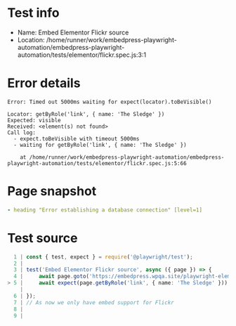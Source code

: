 # Test info

- Name: Embed Elementor Flickr source
- Location: /home/runner/work/embedpress-playwright-automation/embedpress-playwright-automation/tests/elementor/flickr.spec.js:3:1

# Error details

```
Error: Timed out 5000ms waiting for expect(locator).toBeVisible()

Locator: getByRole('link', { name: 'The Sledge' })
Expected: visible
Received: <element(s) not found>
Call log:
  - expect.toBeVisible with timeout 5000ms
  - waiting for getByRole('link', { name: 'The Sledge' })

    at /home/runner/work/embedpress-playwright-automation/embedpress-playwright-automation/tests/elementor/flickr.spec.js:5:66
```

# Page snapshot

```yaml
- heading "Error establishing a database connection" [level=1]
```

# Test source

```ts
  1 | const { test, expect } = require('@playwright/test');
  2 |
  3 | test('Embed Elementor Flickr source', async ({ page }) => {
  4 |     await page.goto('https://embedpress.wpqa.site/playwright-elementor/elementor-flickr/');
> 5 |     await expect(page.getByRole('link', { name: 'The Sledge' })).toBeVisible();
    |                                                                  ^ Error: Timed out 5000ms waiting for expect(locator).toBeVisible()
  6 | });
  7 | // As now we only have embed support for Flickr
  8 |
  9 |
```